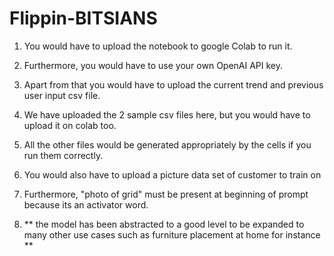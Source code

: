 # Flippin-BITSIANS
1. You would have to upload the notebook to google Colab to run it.
2. Furthermore, you would have to use your own OpenAI API key.
3. Apart from that you would have to upload the current trend and previous user input csv file. 
4. We have uploaded the 2 sample csv files here, but you would have to upload it on colab too.
5. All the other files would be generated appropriately by the cells if you run them correctly.
6. You would also have to upload a picture data set of customer to train on

7. Furthermore, "photo of grid" must be present at beginning of prompt because its an activator word.
8. ** the model has been abstracted to a good level to be expanded to many other use cases such as furniture placement at home for instance **
